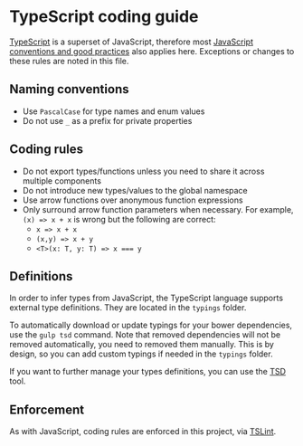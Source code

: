 # TypeScript coding guide

[TypeScript](http://www.typescriptlang.org) is a superset of JavaScript, therefore most
[JavaScript conventions and good practices](javascript.md) also applies here. Exceptions or changes to these rules
are noted in this file.

## Naming conventions

- Use `PascalCase` for type names and enum values
- Do not use `_` as a prefix for private properties

## Coding rules

- Do not export types/functions unless you need to share it across multiple components
- Do not introduce new types/values to the global namespace
- Use arrow functions over anonymous function expressions
- Only surround arrow function parameters when necessary. 
  For example, `(x) => x + x` is wrong but the following are correct:
  * `x => x + x`
  * `(x,y) => x + y`
  * `<T>(x: T, y: T) => x === y`

## Definitions

In order to infer types from JavaScript, the TypeScript language supports external type definitions. They are located
in the `typings` folder.

To automatically download or update typings for your bower dependencies, use the `gulp tsd` command. Note that removed
dependencies will not be removed automatically, you need to removed them manually. This is by design, so you can add
custom typings if needed in the `typings` folder.

If you want to further manage your types definitions, you can use the [TSD](https://github.com/Definitelytyped/tsd)
tool.

## Enforcement

As with JavaScript, coding rules are enforced in this project, via [TSLint](https://github.com/palantir/tslint).
